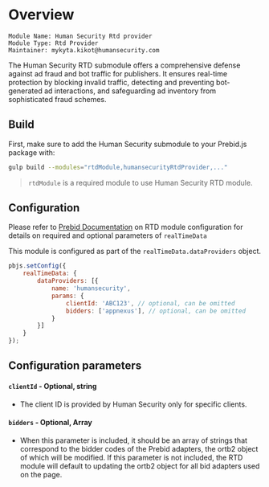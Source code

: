 # Overview

```
Module Name: Human Security Rtd provider
Module Type: Rtd Provider
Maintainer: mykyta.kikot@humansecurity.com
```

The Human Security RTD submodule offers a comprehensive defense against ad fraud and bot traffic for publishers. 
It ensures real-time protection by blocking invalid traffic, detecting and preventing bot-generated ad interactions, and safeguarding ad inventory from sophisticated fraud schemes.


## Build
First, make sure to add the Human Security submodule to your Prebid.js package with:

```bash
gulp build --modules="rtdModule,humansecurityRtdProvider,..."  
```

> `rtdModule` is a required module to use Human Security RTD module.

## Configuration

Please refer to [Prebid Documentation](https://docs.prebid.org/dev-docs/publisher-api-reference/setConfig.html#setConfig-realTimeData) on RTD module configuration for details on required and optional parameters of `realTimeData`

This module is configured as part of the `realTimeData.dataProviders` object.
```javascript
pbjs.setConfig({
    realTimeData: {
        dataProviders: [{
            name: 'humansecurity',
            params: {
                clientId: 'ABC123', // optional, can be omitted
                bidders: ['appnexus'], // optional, can be omitted
            }
        }]
    }
});
```

## Configuration parameters

#### `clientId` - Optional, string
- The client ID is provided by Human Security only for specific clients. 

#### `bidders` - Optional, Array<string>
- When this parameter is included, it should be an array of strings that correspond to the bidder codes of the Prebid adapters, the ortb2 object of which will be modified. 
If this parameter is not included, the RTD module will default to updating the ortb2 object for all bid adapters used on the page.
